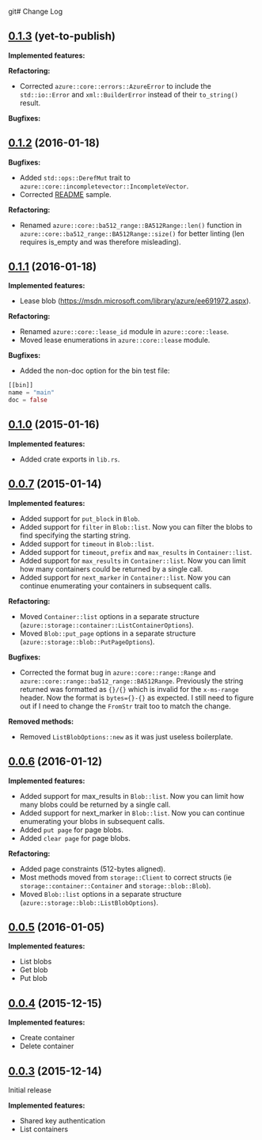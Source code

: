 git# Change Log

## [0.1.3](https://github.com/MindFlavor/AzureSDKForRust/releases/tag/0.0.7) (yet-to-publish)

**Implemented features:**

**Refactoring:**
* Corrected  ```azure::core::errors::AzureError``` to include the ``std::io::Error`` and ```xml::BuilderError``` instead of their ```to_string()``` result.

**Bugfixes:**

## [0.1.2](https://github.com/MindFlavor/AzureSDKForRust/releases/tag/0.0.7) (2016-01-18)

**Bugfixes:**
* Added ```std::ops::DerefMut``` trait to ```azure::core::incompletevector::IncompleteVector```.
* Corrected [README](README.md) sample.

**Refactoring:**
* Renamed ```azure::core::ba512_range::BA512Range::len()``` function in ```azure::core::ba512_range::BA512Range::size()``` for better linting (len requires is_empty
  and was therefore misleading).

## [0.1.1](https://github.com/MindFlavor/AzureSDKForRust/releases/tag/0.0.7) (2016-01-18)

**Implemented features:**
* Lease blob (https://msdn.microsoft.com/library/azure/ee691972.aspx).

**Refactoring:**
* Renamed ```azure::core::lease_id``` module in ```azure::core::lease```.
* Moved lease enumerations in ```azure::core::lease``` module.

**Bugfixes:**
* Added the non-doc option for the bin test file:
```rust
[[bin]]
name = "main"
doc = false
```

## [0.1.0](https://github.com/MindFlavor/AzureSDKForRust/releases/tag/0.0.8) (2015-01-16)

**Implemented features:**
* Added crate exports in ```lib.rs```.

## [0.0.7](https://github.com/MindFlavor/AzureSDKForRust/releases/tag/0.0.7) (2015-01-14)

**Implemented features:**
* Added support for ```put_block``` in ```Blob```.
* Added support for ```filter```  in ```Blob::list```. Now you can filter the blobs to find specifying the starting string.
* Added support for ```timeout``` in ```Blob::list```.
* Added support for ```timeout```, ```prefix``` and ```max_results```  in ```Container::list```.
* Added support for ```max_results``` in ```Container::list```. Now you can limit how many containers could be returned by a single call.
* Added support for ```next_marker``` in ```Container::list```. Now you can continue enumerating your containers in subsequent calls.

**Refactoring:**
* Moved ```Container::list``` options in a separate structure (```azure::storage::container::ListContainerOptions```).
* Moved ```Blob::put_page``` options in a separate structure (```azure::storage::blob::PutPageOptions```).

**Bugfixes:**
* Corrected the format bug in ```azure::core::range::Range``` and ```azure::core::range::ba512_range::BA512Range```. Previously the string returned was
formatted as ```{}/{}``` which is invalid for the ```x-ms-range``` header. Now the format is ```bytes={}-{}``` as expected. I still need to figure out if
  I need to change the ```FromStr``` trait too to match the change.

**Removed methods:**
* Removed ```ListBlobOptions::new``` as it was just useless boilerplate.

## [0.0.6](https://github.com/MindFlavor/AzureSDKForRust/releases/tag/0.0.6) (2016-01-12)

**Implemented features:**
* Added support for max_results in ```Blob::list```. Now you can limit how many blobs could be returned by a single call.
* Added support for next_marker in ```Blob::list```. Now you can continue enumerating your blobs in subsequent calls.
* Added ```put page``` for page blobs.
* Added ```clear page``` for page blobs.

**Refactoring:**
* Added page constraints (512-bytes aligned).
* Most methods moved from ```storage::Client``` to correct structs (ie ```storage::container::Container``` and ```storage::blob::Blob```).
* Moved ```Blob::list``` options in a separate structure (```azure::storage::blob::ListBlobOptions```).

## [0.0.5](https://github.com/MindFlavor/AzureSDKForRust/releases/tag/0.0.5) (2016-01-05)

**Implemented features:**
* List blobs
* Get blob
* Put blob

## [0.0.4](https://github.com/MindFlavor/AzureSDKForRust/releases/tag/0.0.4) (2015-12-15)

**Implemented features:**
* Create container
* Delete container

## [0.0.3](https://github.com/MindFlavor/AzureSDKForRust/releases/tag/0.0.3) (2015-12-14)

Initial release

**Implemented features:**
* Shared key authentication
* List containers
